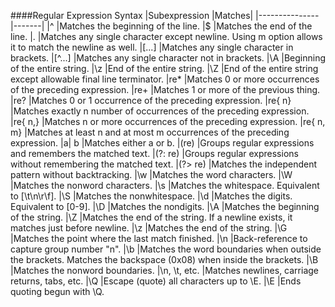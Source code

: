 ####Regular Expression Syntax
|Subexpression	|Matches|
|---------------|-------|
|^	            |Matches the beginning of the line.
|$	            |Matches the end of the line.
|.	            |Matches any single character except newline. Using m option allows it to match the newline as well.
|[...]	        |Matches any single character in brackets.
|[^...]	        |Matches any single character not in brackets.
|\A	            |Beginning of the entire string.
|\z	            |End of the entire string.
|\Z	            |End of the entire string except allowable final line terminator.
|re*	        |Matches 0 or more occurrences of the preceding expression.
|re+	        |Matches 1 or more of the previous thing.
|re?	        |Matches 0 or 1 occurrence of the preceding expression.
|re{ n}	        |Matches exactly n number of occurrences of the preceding expression.
|re{ n,}	    |Matches n or more occurrences of the preceding expression.
|re{ n, m}	    |Matches at least n and at most m occurrences of the preceding expression.
|a\| b	        |Matches either a or b.
|(re)	        |Groups regular expressions and remembers the matched text.
|(?: re)	    |Groups regular expressions without remembering the matched text.
|(?> re)	    |Matches the independent pattern without backtracking.
|\w	            |Matches the word characters.
|\W	            |Matches the nonword characters.
|\s	            |Matches the whitespace. Equivalent to [\t\n\r\f].
|\S	            |Matches the nonwhitespace.
|\d	            |Matches the digits. Equivalent to [0-9].
|\D	            |Matches the nondigits.
|\A	            |Matches the beginning of the string.
|\Z	            |Matches the end of the string. If a newline exists, it matches just before newline.
|\z	            |Matches the end of the string.
|\G	            |Matches the point where the last match finished.
|\n	            |Back-reference to capture group number "n".
|\b	            |Matches the word boundaries when outside the brackets. Matches the backspace (0x08) when inside the brackets.
|\B	            |Matches the nonword boundaries.
|\n, \t, etc.	|Matches newlines, carriage returns, tabs, etc.
|\Q	            |Escape (quote) all characters up to \E.
|\E	            |Ends quoting begun with \Q.